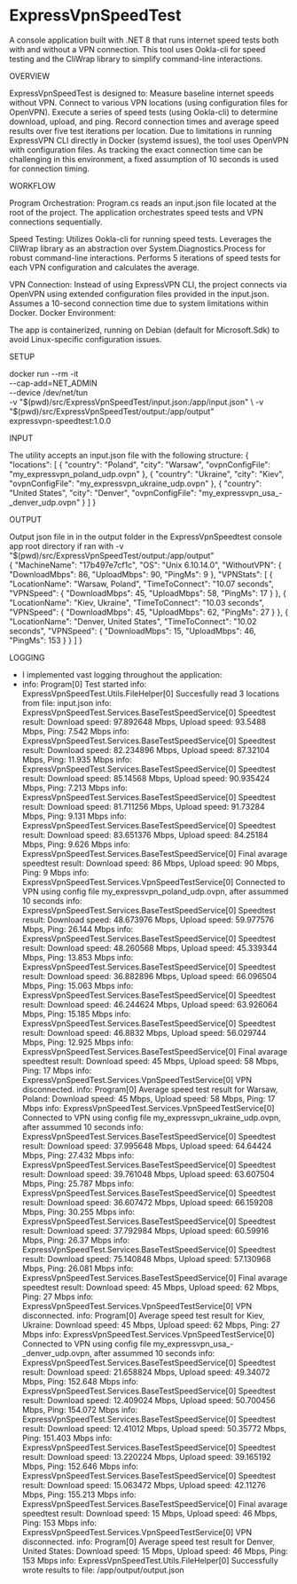 # ExpressVpnSpeedTest
A console application built with .NET 8 that runs internet speed tests both with and without a VPN connection. This tool uses Ookla-cli for speed testing and the CliWrap library to simplify command-line interactions.

OVERVIEW

ExpressVpnSpeedTest is designed to:
Measure baseline internet speeds without VPN.
Connect to various VPN locations (using configuration files for OpenVPN).
Execute a series of speed tests (using Ookla-cli) to determine download, upload, and ping.
Record connection times and average speed results over five test iterations per location.
Due to limitations in running ExpressVPN CLI directly in Docker (systemd issues), the tool uses OpenVPN with configuration files. As tracking the exact connection time can be challenging in this environment, a fixed assumption of 10 seconds is used for connection timing.

WORKFLOW

Program Orchestration:
Program.cs reads an input.json file located at the root of the project.
The application orchestrates speed tests and VPN connections sequentially.

Speed Testing:
Utilizes Ookla-cli for running speed tests.
Leverages the CliWrap library as an abstraction over System.Diagnostics.Process for robust command-line interactions.
Performs 5 iterations of speed tests for each VPN configuration and calculates the average.

VPN Connection:
Instead of using ExpressVPN CLI, the project connects via OpenVPN using extended configuration files provided in the input.json.
Assumes a 10-second connection time due to system limitations within Docker.
Docker Environment:

The app is containerized, running on Debian (default for Microsoft.Sdk) to avoid Linux-specific configuration issues.

SETUP

docker run --rm -it \
  --cap-add=NET_ADMIN \
  --device /dev/net/tun \
  -v "$(pwd)/src/ExpressVpnSpeedTest/input.json:/app/input.json" \
  -v "$(pwd)/src/ExpressVpnSpeedTest/output:/app/output" \
  expressvpn-speedtest:1.0.0

INPUT

The utility accepts an input.json file with the following structure:
{
    "locations": [
      { "country": "Poland", "city": "Warsaw", "ovpnConfigFile": "my_expressvpn_poland_udp.ovpn" },
      { "country": "Ukraine", "city": "Kiev", "ovpnConfigFile": "my_expressvpn_ukraine_udp.ovpn" },
      { "country": "United States", "city": "Denver", "ovpnConfigFile": "my_expressvpn_usa_-_denver_udp.ovpn" }
    ]
}
  
OUTPUT

Output json file in in the output folder in the ExpressVpnSpeedtest console app root directory if ran with -v "$(pwd)/src/ExpressVpnSpeedTest/output:/app/output" \
{
  "MachineName": "17b497e7cf1c",
  "OS": "Unix 6.10.14.0",
  "WithoutVPN": {
    "DownloadMbps": 86,
    "UploadMbps": 90,
    "PingMs": 9
  },
  "VPNStats": [
    {
      "LocationName": "Warsaw, Poland",
      "TimeToConnect": "10.07 seconds",
      "VPNSpeed": {
        "DownloadMbps": 45,
        "UploadMbps": 58,
        "PingMs": 17
      }
    },
    {
      "LocationName": "Kiev, Ukraine",
      "TimeToConnect": "10.03 seconds",
      "VPNSpeed": {
        "DownloadMbps": 45,
        "UploadMbps": 62,
        "PingMs": 27
      }
    },
    {
      "LocationName": "Denver, United States",
      "TimeToConnect": "10.02 seconds",
      "VPNSpeed": {
        "DownloadMbps": 15,
        "UploadMbps": 46,
        "PingMs": 153
      }
    }
  ]
}

LOGGING

-  I implemented vast logging throughout the application:
-  info: Program[0]
      Test started
info: ExpressVpnSpeedTest.Utils.FileHelper[0]
      Succesfully read 3 locations from file: input.json
info: ExpressVpnSpeedTest.Services.BaseTestSpeedService[0]
      Speedtest result: Download speed: 97.892648 Mbps, Upload speed: 93.5488 Mbps, Ping: 7.542 Mbps
info: ExpressVpnSpeedTest.Services.BaseTestSpeedService[0]
      Speedtest result: Download speed: 82.234896 Mbps, Upload speed: 87.32104 Mbps, Ping: 11.935 Mbps
info: ExpressVpnSpeedTest.Services.BaseTestSpeedService[0]
      Speedtest result: Download speed: 85.14568 Mbps, Upload speed: 90.935424 Mbps, Ping: 7.213 Mbps
info: ExpressVpnSpeedTest.Services.BaseTestSpeedService[0]
      Speedtest result: Download speed: 81.711256 Mbps, Upload speed: 91.73284 Mbps, Ping: 9.131 Mbps
info: ExpressVpnSpeedTest.Services.BaseTestSpeedService[0]
      Speedtest result: Download speed: 83.651376 Mbps, Upload speed: 84.25184 Mbps, Ping: 9.626 Mbps
info: ExpressVpnSpeedTest.Services.BaseTestSpeedService[0]
      Final avarage speedtest result: Download speed: 86 Mbps, Upload speed: 90 Mbps, Ping: 9 Mbps
info: ExpressVpnSpeedTest.Services.VpnSpeedTestService[0]
      Connected to VPN using config file my_expressvpn_poland_udp.ovpn, after assummed 10 seconds
info: ExpressVpnSpeedTest.Services.BaseTestSpeedService[0]
      Speedtest result: Download speed: 48.673976 Mbps, Upload speed: 59.977576 Mbps, Ping: 26.144 Mbps
info: ExpressVpnSpeedTest.Services.BaseTestSpeedService[0]
      Speedtest result: Download speed: 48.260568 Mbps, Upload speed: 45.339344 Mbps, Ping: 13.853 Mbps
info: ExpressVpnSpeedTest.Services.BaseTestSpeedService[0]
      Speedtest result: Download speed: 36.882896 Mbps, Upload speed: 66.096504 Mbps, Ping: 15.063 Mbps
info: ExpressVpnSpeedTest.Services.BaseTestSpeedService[0]
      Speedtest result: Download speed: 46.244624 Mbps, Upload speed: 63.926064 Mbps, Ping: 15.185 Mbps
info: ExpressVpnSpeedTest.Services.BaseTestSpeedService[0]
      Speedtest result: Download speed: 46.8832 Mbps, Upload speed: 56.029744 Mbps, Ping: 12.925 Mbps
info: ExpressVpnSpeedTest.Services.BaseTestSpeedService[0]
      Final avarage speedtest result: Download speed: 45 Mbps, Upload speed: 58 Mbps, Ping: 17 Mbps
info: ExpressVpnSpeedTest.Services.VpnSpeedTestService[0]
      VPN disconnected.
info: Program[0]
      Average speed test result for Warsaw, Poland: Download speed: 45 Mbps, Upload speed: 58 Mbps, Ping: 17 Mbps
info: ExpressVpnSpeedTest.Services.VpnSpeedTestService[0]
      Connected to VPN using config file my_expressvpn_ukraine_udp.ovpn, after assummed 10 seconds
info: ExpressVpnSpeedTest.Services.BaseTestSpeedService[0]
      Speedtest result: Download speed: 37.995648 Mbps, Upload speed: 64.64424 Mbps, Ping: 27.432 Mbps
info: ExpressVpnSpeedTest.Services.BaseTestSpeedService[0]
      Speedtest result: Download speed: 39.761048 Mbps, Upload speed: 63.607504 Mbps, Ping: 25.787 Mbps
info: ExpressVpnSpeedTest.Services.BaseTestSpeedService[0]
      Speedtest result: Download speed: 36.607472 Mbps, Upload speed: 66.159208 Mbps, Ping: 30.255 Mbps
info: ExpressVpnSpeedTest.Services.BaseTestSpeedService[0]
      Speedtest result: Download speed: 37.792984 Mbps, Upload speed: 60.59916 Mbps, Ping: 26.37 Mbps
info: ExpressVpnSpeedTest.Services.BaseTestSpeedService[0]
      Speedtest result: Download speed: 75.140848 Mbps, Upload speed: 57.130968 Mbps, Ping: 26.081 Mbps
info: ExpressVpnSpeedTest.Services.BaseTestSpeedService[0]
      Final avarage speedtest result: Download speed: 45 Mbps, Upload speed: 62 Mbps, Ping: 27 Mbps
info: ExpressVpnSpeedTest.Services.VpnSpeedTestService[0]
      VPN disconnected.
info: Program[0]
      Average speed test result for Kiev, Ukraine: Download speed: 45 Mbps, Upload speed: 62 Mbps, Ping: 27 Mbps
info: ExpressVpnSpeedTest.Services.VpnSpeedTestService[0]
      Connected to VPN using config file my_expressvpn_usa_-_denver_udp.ovpn, after assummed 10 seconds
info: ExpressVpnSpeedTest.Services.BaseTestSpeedService[0]
      Speedtest result: Download speed: 21.658824 Mbps, Upload speed: 49.34072 Mbps, Ping: 152.648 Mbps
info: ExpressVpnSpeedTest.Services.BaseTestSpeedService[0]
      Speedtest result: Download speed: 12.409024 Mbps, Upload speed: 50.700456 Mbps, Ping: 154.072 Mbps
info: ExpressVpnSpeedTest.Services.BaseTestSpeedService[0]
      Speedtest result: Download speed: 12.41012 Mbps, Upload speed: 50.35772 Mbps, Ping: 151.403 Mbps
info: ExpressVpnSpeedTest.Services.BaseTestSpeedService[0]
      Speedtest result: Download speed: 13.220224 Mbps, Upload speed: 39.165192 Mbps, Ping: 152.646 Mbps
info: ExpressVpnSpeedTest.Services.BaseTestSpeedService[0]
      Speedtest result: Download speed: 15.063472 Mbps, Upload speed: 42.11276 Mbps, Ping: 155.213 Mbps
info: ExpressVpnSpeedTest.Services.BaseTestSpeedService[0]
      Final avarage speedtest result: Download speed: 15 Mbps, Upload speed: 46 Mbps, Ping: 153 Mbps
info: ExpressVpnSpeedTest.Services.VpnSpeedTestService[0]
      VPN disconnected.
info: Program[0]
      Average speed test result for Denver, United States: Download speed: 15 Mbps, Upload speed: 46 Mbps, Ping: 153 Mbps
info: ExpressVpnSpeedTest.Utils.FileHelper[0]
      Successfully wrote results to file: /app/output/output.json

  
